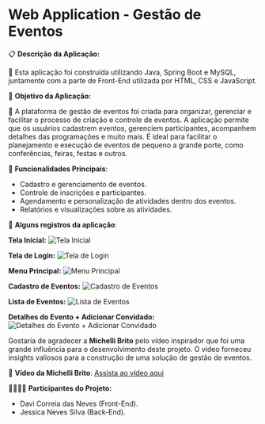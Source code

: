 # Web Application - Gestão de Eventos

📋 **Descrição da Aplicação:**

🎉 Esta aplicação foi construída utilizando Java, Spring Boot e MySQL, juntamente com a parte de Front-End utilizada por HTML, CSS e JavaScript.

📅 **Objetivo da Aplicação:**

🎤 A plataforma de gestão de eventos foi criada para organizar, gerenciar e facilitar o processo de criação e controle de eventos. A aplicação permite que os usuários cadastrem eventos, gerenciem participantes, acompanhem detalhes das programações e muito mais. É ideal para facilitar o planejamento e execução de eventos de pequeno a grande porte, como conferências, feiras, festas e outros.

🚀 **Funcionalidades Principais**:
- Cadastro e gerenciamento de eventos.
- Controle de inscrições e participantes.
- Agendamento e personalização de atividades dentro dos eventos.
- Relatórios e visualizações sobre as atividades.

📸 **Alguns registros da aplicação**:

**Tela Inicial:**
![Tela Inicial](https://github.com/user-attachments/assets/57881f0f-dec6-40db-9441-ce68447d0f75)

**Tela de Login:**
![Tela de Login](https://github.com/user-attachments/assets/d08708e4-5902-48fa-b8d7-f9f124a0c222)

**Menu Principal:**
![Menu Principal](https://github.com/user-attachments/assets/42ae29d3-a823-4a16-8f00-6f044ca4180d)

**Cadastro de Eventos:**
![Cadastro de Eventos](https://github.com/user-attachments/assets/5210c98c-02af-498d-b570-f0054a836940)

**Lista de Eventos:**
![Lista de Eventos](https://github.com/user-attachments/assets/abec50ed-5dd2-4cac-92a5-3e9342052f50)

**Detalhes do Evento + Adicionar Convidado:**
![Detalhes do Evento + Adicionar Convidado](https://github.com/user-attachments/assets/e9ae097d-846d-4d45-85cb-6cefb0a70cb3)

Gostaria de agradecer a **Michelli Brito** pelo vídeo inspirador que foi uma grande influência para o desenvolvimento deste projeto. O vídeo forneceu insights valiosos para a construção de uma solução de gestão de eventos.

🎥 **Vídeo da Michelli Brito**: [Assista ao vídeo aqui](https://www.youtube.com/watch?v=OHn1jLHGptw)

👩‍💻👨‍💻 **Participantes do Projeto:**
- Davi Correia das Neves (Front-End).
- Jessica Neves Silva (Back-End).

